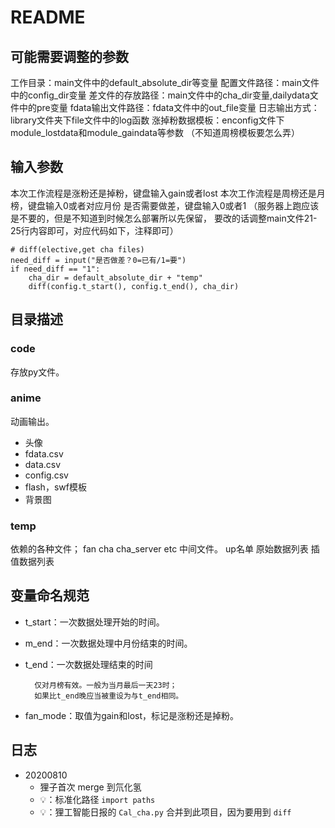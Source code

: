 # README

## 可能需要调整的参数
工作目录：main文件中的default_absolute_dir等变量
配置文件路径：main文件中的config_dir变量
差文件的存放路径：main文件中的cha_dir变量,dailydata文件中的pre变量
fdata输出文件路径：fdata文件中的out_file变量
日志输出方式：library文件夹下file文件中的log函数
涨掉粉数据模板：enconfig文件下module_lostdata和module_gaindata等参数
（不知道周榜模板要怎么弄）

## 输入参数
本次工作流程是涨粉还是掉粉，键盘输入gain或者lost
本次工作流程是周榜还是月榜，键盘输入0或者对应月份
是否需要做差，键盘输入0或者1
（服务器上跑应该是不要的，但是不知道到时候怎么部署所以先保留，
要改的话调整main文件21-25行内容即可，对应代码如下，注释即可）
```
# diff(elective,get cha files)
need_diff = input("是否做差？0=已有/1=要")
if need_diff == "1":
    cha_dir = default_absolute_dir + "temp"
    diff(config.t_start(), config.t_end(), cha_dir)
```

## 目录描述


### code
存放py文件。

### anime
动画输出。
- 头像
- fdata.csv
- data.csv
- config.csv
- flash，swf模板
- 背景图

### temp
依赖的各种文件；
fan cha cha_server etc
中间文件。
up名单
原始数据列表
插值数据列表

## 变量命名规范
- t_start：一次数据处理开始的时间。
- m_end：一次数据处理中月份结束的时间。
- t_end：一次数据处理结束的时间

        仅对月榜有效。一般为当月最后一天23时；
        如果比t_end晚应当被重设为与t_end相同。
- fan_mode：取值为gain和lost，标记是涨粉还是掉粉。



## 日志

- 20200810
    - 狸子首次 merge 到氘化氢
    - 💡：标准化路径 `import paths`
    - 💡：狸工智能日报的 `Cal_cha.py` 合并到此项目，因为要用到 `diff`












